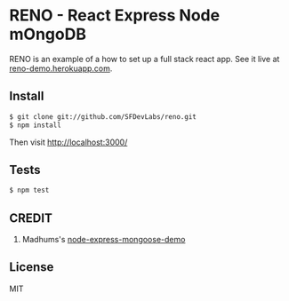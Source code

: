 
# RENO - React Express Node mOngoDB 

RENO is an example of a how to set up a full stack react app. See it live at [reno-demo.herokuapp.com](https://reno-demo.herokuapp.com).

## Install

```sh
$ git clone git://github.com/SFDevLabs/reno.git
$ npm install
```


Then visit [http://localhost:3000/](http://localhost:3000/)

## Tests

```sh
$ npm test
```

## CREDIT

1) Madhums's [node-express-mongoose-demo](https://github.com/madhums/node-express-mongoose-demo)


## License

MIT
